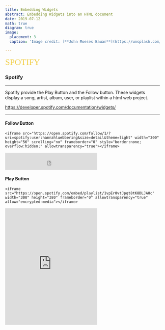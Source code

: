 ```yaml
---
title: Embedding Widgets
abstract: Embedding Widgets into an HTML document
date: 2019-07-12
math: true
diagram: true
image:
  placement: 3
  caption: 'Image credit: [**John Moeses Bauan**](https://unsplash.com/photos/OGZtQF8iC0g)'

---
```


<span style="color: #f2cf4a; font-family: Babas; font-size: 2em;">SPOTIFY</span>


### Spotify

----------

Spotify provide the Play Button and the Follow button. These widgets display a song, artist, album, user, or playlist within a html web project.

<https://developer.spotify.com/documentation/widgets/>

----------


#### Follow Button

```
<iframe src="https://open.spotify.com/follow/1/?uri=spotify:user:hannahluebbering&size=detail&theme=light" width="300" height="56" scrolling="no" frameborder="0" style="border:none; overflow:hidden;" allowtransparency="true"></iframe>
```


<iframe src="https://open.spotify.com/follow/1/?uri=spotify:user:hannahluebbering&size=detail&theme=light" width="300" height="56" scrolling="no" frameborder="0" style="border:none; overflow:hidden;" allowtransparency="true"></iframe>


#### Play Button

```
<iframe src="https://open.spotify.com/embed/playlist/1vpEr0vtJpqt8tK8DLJA0c" width="300" height="380" frameborder="0" allowtransparency="true" allow="encrypted-media"></iframe>
```

<iframe src="https://open.spotify.com/embed/playlist/1vpEr0vtJpqt8tK8DLJA0c" width="300" height="380" frameborder="0" allowtransparency="true" allow="encrypted-media"></iframe>


